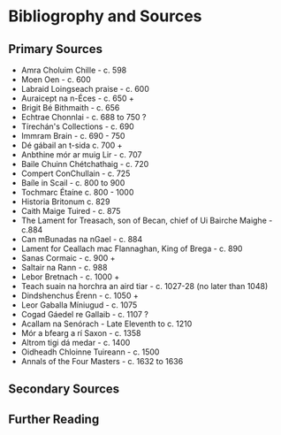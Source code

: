 # Bibliogrophy and Sources

## Primary Sources

* Amra Choluim Chille - c. 598
* Moen Oen - c. 600
* Labraid Loingseach praise - c. 600
* Auraicept na n-Éces - c. 650 +
* Brigit Bé Bithmaith - c. 656
* Echtrae Chonnlai - c. 688 to 750 ?
* Tírechán's Collections - c. 690
* Immram Brain - c. 690 - 750
* Dé gábail an t-sida c. 700 +
* Anbthine mór ar muig Lir - c. 707
* Baile Chuinn Chétchathaig - c. 720
* Compert ConChullain - c. 725
* Baíle in Scail - c. 800 to 900
* Tochmarc Étaíne c. 800 - 1000
* Historia Britonum c. 829
* Caith Maige Tuired - c. 875
* The Lament for Treasach, son of Becan, chief of Ui Bairche Maighe - c.884
* Can mBunadas na nGael - c. 884
* Lament for Ceallach mac Flannaghan, King of Brega - c. 890
* Sanas Cormaic - c. 900 +
* Saltair na Rann - c. 988
* Lebor Bretnach - c. 1000 +
* Teach suain na horchra an aird tiar - c. 1027-28 \(no later than 1048\)
* Dindshenchus  Érenn - c. 1050 +
* Leor Gaballa Míniugud - c. 1075
* Cogad Gáedel re Gallaib - c. 1107 ?
* Acallam na Senórach - Late Eleventh to c. 1210
* Mór a bfearg a rí Saxon - c. 1358
* Altrom tigi dá medar - c. 1400
* Oidheadh Chloinne Tuireann - c. 1500
* Annals of the Four Masters - c. 1632 to 1636

## Secondary Sources

## Further Reading

